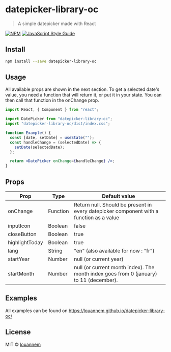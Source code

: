 # datepicker-library-oc

> A simple datepicker made with React

[![NPM](https://img.shields.io/npm/v/datepicker-library-oc.svg)](https://www.npmjs.com/package/datepicker-library-oc) [![JavaScript Style Guide](https://img.shields.io/badge/code_style-standard-brightgreen.svg)](https://standardjs.com)

## Install

```bash
npm install --save datepicker-library-oc
```

## Usage

All available props are shown in the next section. To get a selected date's value, you need a function that will return it, or put it in your state. You can then call that function in the onChange prop.

```jsx
import React, { Component } from "react";

import DatePicker from "datepicker-library-oc";
import "datepicker-library-oc/dist/index.css";

function Example() {
  const [date, setDate] = useState("");
  const handleChange = (selectedDate) => {
    setDate(selectedDate);
  };

  return <DatePicker onChange={handleChange} />;
}
```

## Props

| Prop           | Type     | Default value                                                                           |
| -------------- | -------- | --------------------------------------------------------------------------------------- |
| onChange       | Function | Return null. Should be present in every datepicker component with a function as a value |
| inputIcon      | Boolean  | false                                                                                   |
| closeButton    | Boolean  | true                                                                                    |
| highlightToday | Boolean  | true                                                                                    |
| lang           | String   | "en" (also available for now : "fr")                                                    |
| startYear      | Number   | null (or current year)                                                                  |
| startMonth     | Number   | null (or current month index). The month index goes from 0 (january) to 11 (december).  |

## Examples

All examples can be found on https://louannem.github.io/datepicker-library-oc/

## License

MIT © [louannem](https://github.com/louannem)
